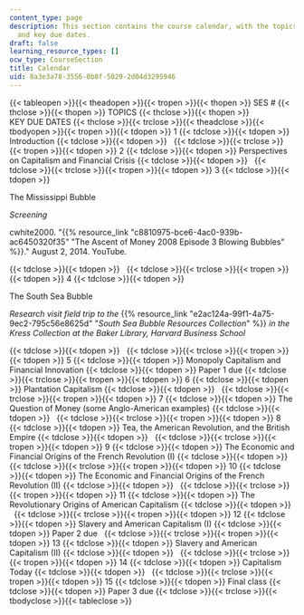 ```yaml
---
content_type: page
description: This section contains the course calendar, with the topics discussed
  and key due dates.
draft: false
learning_resource_types: []
ocw_type: CourseSection
title: Calendar
uid: 8a3e3a78-3556-0b8f-5029-2d04d3295946
---
```

{{< tableopen >}}{{< theadopen >}}{{< tropen >}}{{< thopen >}}
SES #
{{< thclose >}}{{< thopen >}}
TOPICS
{{< thclose >}}{{< thopen >}}
KEY DUE DATES
{{< thclose >}}{{< trclose >}}{{< theadclose >}}{{< tbodyopen >}}{{< tropen >}}{{< tdopen >}}
1
{{< tdclose >}}{{< tdopen >}}
Introduction
{{< tdclose >}}{{< tdopen >}}
 
{{< tdclose >}}{{< trclose >}}{{< tropen >}}{{< tdopen >}}
2
{{< tdclose >}}{{< tdopen >}}
Perspectives on Capitalism and Financial Crisis
{{< tdclose >}}{{< tdopen >}}
 
{{< tdclose >}}{{< trclose >}}{{< tropen >}}{{< tdopen >}}
3
{{< tdclose >}}{{< tdopen >}}

The Mississippi Bubble

*Screening*

cwhite2000. "{{% resource_link "c8810975-bce6-4ac0-939b-ac6450320f35" "The Ascent of Money 2008 Episode 3 Blowing Bubbles" %}}." August 2, 2014. YouTube.

{{< tdclose >}}{{< tdopen >}}
 
{{< tdclose >}}{{< trclose >}}{{< tropen >}}{{< tdopen >}}
4
{{< tdclose >}}{{< tdopen >}}

The South Sea Bubble

*Research visit field trip to the* {{% resource_link "e2ac124a-99f1-4a75-9ec2-795c56e8625d" "*South Sea Bubble Resources Collection*" %}} *in the Kress Collection at the Baker Library, Harvard Business School*

{{< tdclose >}}{{< tdopen >}}
 
{{< tdclose >}}{{< trclose >}}{{< tropen >}}{{< tdopen >}}
5
{{< tdclose >}}{{< tdopen >}}
Monopoly Capitalism and Financial Innovation
{{< tdclose >}}{{< tdopen >}}
Paper 1 due
{{< tdclose >}}{{< trclose >}}{{< tropen >}}{{< tdopen >}}
6
{{< tdclose >}}{{< tdopen >}}
Plantation Capitalism
{{< tdclose >}}{{< tdopen >}}
 
{{< tdclose >}}{{< trclose >}}{{< tropen >}}{{< tdopen >}}
7
{{< tdclose >}}{{< tdopen >}}
The Question of Money (some Anglo-American examples)
{{< tdclose >}}{{< tdopen >}}
 
{{< tdclose >}}{{< trclose >}}{{< tropen >}}{{< tdopen >}}
8
{{< tdclose >}}{{< tdopen >}}
Tea, the American Revolution, and the British Empire
{{< tdclose >}}{{< tdopen >}}
 
{{< tdclose >}}{{< trclose >}}{{< tropen >}}{{< tdopen >}}
9
{{< tdclose >}}{{< tdopen >}}
The Economic and Financial Origins of the French Revolution (I)
{{< tdclose >}}{{< tdopen >}}
 
{{< tdclose >}}{{< trclose >}}{{< tropen >}}{{< tdopen >}}
10
{{< tdclose >}}{{< tdopen >}}
The Economic and Financial Origins of the French Revolution (II)
{{< tdclose >}}{{< tdopen >}}
 
{{< tdclose >}}{{< trclose >}}{{< tropen >}}{{< tdopen >}}
11
{{< tdclose >}}{{< tdopen >}}
The Revolutionary Origins of American Capitalism
{{< tdclose >}}{{< tdopen >}}
 
{{< tdclose >}}{{< trclose >}}{{< tropen >}}{{< tdopen >}}
12
{{< tdclose >}}{{< tdopen >}}
Slavery and American Capitalism (I)
{{< tdclose >}}{{< tdopen >}}
﻿Paper 2 due  
{{< tdclose >}}{{< trclose >}}{{< tropen >}}{{< tdopen >}}
13
{{< tdclose >}}{{< tdopen >}}
Slavery and American Capitalism (II)
{{< tdclose >}}{{< tdopen >}}
 
{{< tdclose >}}{{< trclose >}}{{< tropen >}}{{< tdopen >}}
14
{{< tdclose >}}{{< tdopen >}}
Capitalism Today
{{< tdclose >}}{{< tdopen >}}
 
{{< tdclose >}}{{< trclose >}}{{< tropen >}}{{< tdopen >}}
15
{{< tdclose >}}{{< tdopen >}}
Final class
{{< tdclose >}}{{< tdopen >}}
Paper 3 due
{{< tdclose >}}{{< trclose >}}{{< tbodyclose >}}{{< tableclose >}}